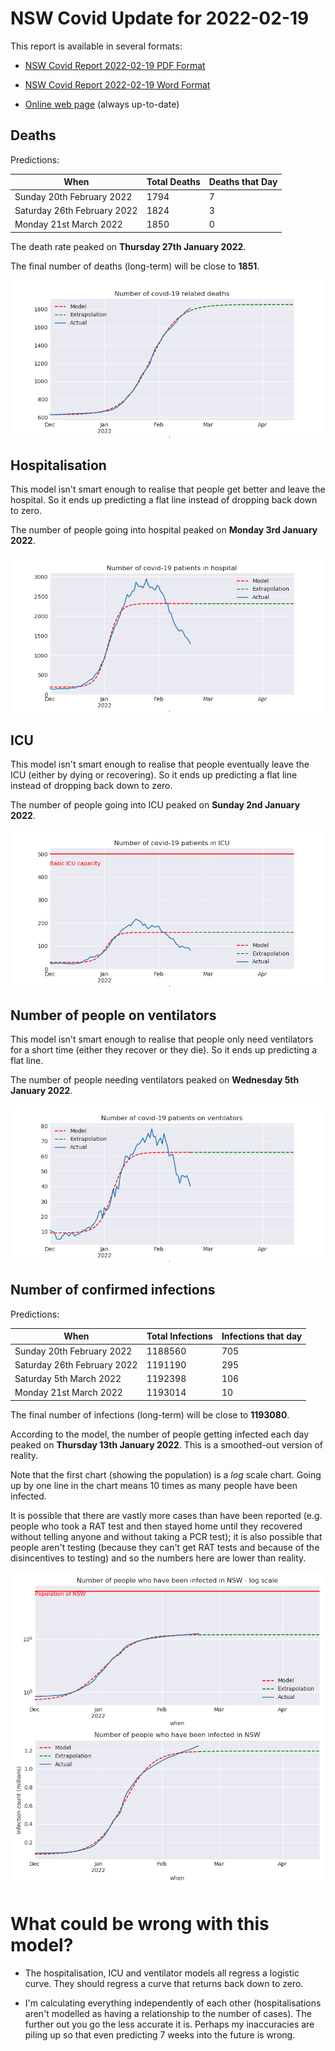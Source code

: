 # NSW Covid Update for 2022-02-19

This report is available in several formats:

- [NSW Covid Report 2022-02-19 PDF Format](https://github.com/solresol/yet-another-pandemic-prediction/raw/main/output/2022-02-19/nsw-covid-report-2022-02-19.pdf)

- [NSW Covid Report 2022-02-19 Word Format](https://github.com/solresol/yet-another-pandemic-prediction/raw/main/output/2022-02-19/nsw-covid-report-2022-02-19.docx)

- [Online web page](https://github.com/solresol/yet-another-pandemic-prediction/tree/main/output/README.md) (always up-to-date)

## Deaths

Predictions:

| When | Total Deaths | Deaths that Day |
| ---- | ------------ | --------------- |
| Sunday 20th February 2022 | 1794 | 7 |
| Saturday 26th February 2022 | 1824 | 3 |
| Monday 21st March 2022 | 1850 | 0 |

The death rate peaked on **Thursday 27th January 2022**.

The final number of deaths (long-term) will
be close to **1851**.

![](2022-02-19/deaths.png)



## Hospitalisation

This model isn't smart enough to realise that people get better and leave the hospital.
So it ends up predicting a flat line instead of dropping back down to zero.

The number of people going into hospital peaked on **Monday 3rd January 2022**.

![](2022-02-19/hospitalisation.png)

## ICU

This model isn't smart enough to realise that people eventually leave the ICU
(either by dying or recovering).
So it ends up predicting a flat line instead of dropping back down to zero.

The number of people going into ICU peaked on **Sunday 2nd January 2022**.

![](2022-02-19/icu.png)

## Number of people on ventilators

This model isn't smart enough to realise that people only need ventilators for
a short time (either they recover or they die). So it ends up predicting a flat line.

The number of people needing ventilators peaked on **Wednesday 5th January 2022**.

![](2022-02-19/ventilators.png)

## Number of confirmed infections

Predictions:

| When | Total Infections | Infections that day |
| ---- | ------------ | --------------- |
| Sunday 20th February 2022 | 1188560 | 705 |
| Saturday 26th February 2022 | 1191190 | 295 |
| Saturday 5th March 2022 | 1192398 | 106 |
| Monday 21st March 2022 | 1193014 | 10 |

The final number of infections (long-term) will
be close to **1193080**.


According to the model, the number of people getting infected each day peaked on **Thursday 13th January 2022**. This is a smoothed-out version of reality.

Note that the first chart (showing the population) is a *log* scale chart. Going up by one line in the chart means 10 times as many people have been infected. 

It is possible that there are vastly more cases than have been
reported (e.g. people who took a RAT test and then stayed home until
they recovered without telling anyone and without taking a PCR test);
it is also possible that people aren't testing (because they can't get
RAT tests and because of the disincentives to testing) and so the
numbers here are lower than reality.


![](2022-02-19/infection.png)



# What could be wrong with this model?

- The hospitalisation, ICU and ventilator models all regress a logistic curve. They
should regress a curve that returns back down to zero.

- I'm calculating everything independently of each other (hospitalisations aren't modelled as having a relationship to the number of cases). The further out you go the less accurate it is. Perhaps my inaccuracies are piling up so that even predicting 7 weeks into the future is wrong.

